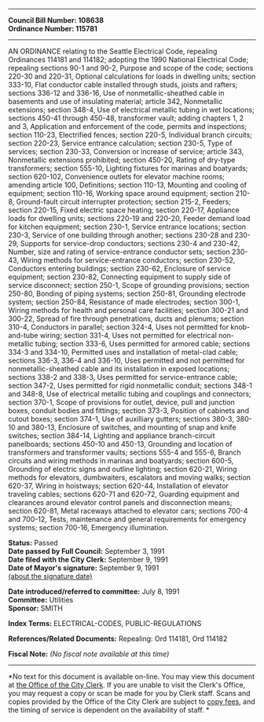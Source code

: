 * * * * *  
  
**Council Bill Number: [](#h0)[](#h2)108638**   
**Ordinance Number: 115781**  
  
* * * * *  
  
AN ORDINANCE relating to the Seattle Electrical Code, repealing Ordinances 114181 and 114182; adopting the 1990 National Electrical Code; repealing sections 90-1 and 90-2, Purpose and scope of the code; sections 220-30 and 220-31, Optional calculations for loads in dwelling units; section 333-10, Flat conductor cable installed through studs, joists and rafters; sections 336-12 and 336-16, Use of nonmetallic-sheathed cable in basements and use of insulating material; article 342, Nonmetallic extensions; section 348-4, Use of electrical metallic tubing in wet locations; sections 450-41 through 450-48, transformer vault; adding chapters 1, 2 and 3, Application and enforcement of the code, permits and inspections; section 110-23, Electrified fences; section 220-5, Individual branch circuits; section 220-23, Service entrance calculation; section 230-5, Type of services; section 230-33, Conversion or increase of service; article 343, Nonmetallic extensions prohibited; section 450-20, Rating of dry-type transformers; section 555-10, Lighting fixtures for marinas and boatyards; section 620-102, Convenience outlets for elevator machine rooms; amending article 100, Definitions; section 110-13, Mounting and cooling of equipment; section 110-16, Working space around equipment; section 210-8, Ground-fault circuit interrupter protection; section 215-2, Feeders; section 220-15, Fixed electric space heating; section 220-17, Appliance loads for dwelling units; sections 220-19 and 220-20, Feeder demand load for kitchen equipment; section 230-1, Service entrance locations; section 230-3, Service of one building through another; sections 230-28 and 230-29, Supports for service-drop conductors; sections 230-4 and 230-42, Number, size and rating of service-entrance conductor sets; section 230-43, Wiring methods for service-entrance conductors; section 230-52, Conductors entering buildings; section 230-62, Enclosure of service equipment; section 230-82, Connecting equipment to supply side of service disconnect; section 250-1, Scope of grounding provisions; section 250-80, Bonding of piping systems; section 250-81, Grounding electrode system; section 250-84, Resistance of made electrodes; section 300-1, Wiring methods for health and personal care facilities; section 300-21 and 300-22, Spread of fire through penetrations, ducts and plenums; section 310-4, Conductors in parallel; section 324-4, Uses not permitted for knob-and-tube wiring; section 331-4, Uses not permitted for electrical non-metallic tubing; section 333-6, Uses permitted for armored cable; sections 334-3 and 334-10, Permitted uses and installation of metal-clad cable; sections 336-3, 336-4 and 336-10, Uses permitted and not permitted for nonmetallic-sheathed cable and its installation in exposed locations; sections 338-2 and 338-3, Uses permitted for service-entrance cable; section 347-2, Uses permitted for rigid nonmetallic conduit; sections 348-1 and 348-8, Use of electrical metallic tubing and couplings and connectors; section 370-1, Scope of provisions for outlet, device, pull and junction boxes, conduit bodies and fittings; section 373-3, Position of cabinets and cutout boxes; section 374-1, Use of auxilliary gutters; sections 380-3, 380-10 and 380-13, Enclosure of switches, and mounting of snap and knife switches; section 384-14, Lighting and appliance branch-circuit panelboards; sections 450-10 and 450-13, Grounding and location of transformers and transformer vaults; sections 555-4 and 555-6, Branch circuits and wiring methods in marinas and boatyards; section 600-5, Grounding of electric signs and outline lighting; section 620-21, Wiring methods for elevators, dumbwaiters, escalators and moving walks; section 620-37, Wiring in hoistways; section 620-44, Installation of elevator traveling cables; sections 620-71 and 620-72, Guarding equipment and clearances around elevator control panels and disconnection means; section 620-81, Metal raceways attached to elevator cars; sections 700-4 and 700-12, Tests, maintenance and general requirements for emergency systems; section 700-16, Emergency illumination.  
  
**Status:** Passed   
**Date passed by Full Council:** September 3, 1991   
**Date filed with the City Clerk:** September 9, 1991   
**Date of Mayor's signature:** September 9, 1991   
[(about the signature date)](/~public/approvaldate.htm)   
  
  
**Date introduced/referred to committee:** July 8, 1991   
**Committee:** Utilities   
**Sponsor:** SMITH   
  
**Index Terms:** ELECTRICAL-CODES, PUBLIC-REGULATIONS  
  
**References/Related Documents:** Repealing: Ord 114181, Ord 114182  
  
**Fiscal Note:** *(No fiscal note available at this time)*  
  
* * * * *  
  
*No text for this document is available on-line. You may view this document at [the Office of the City Clerk](http://www.seattle.gov/leg/clerk/contactUs.htm). If you are unable to visit the Clerk's Office, you may request a copy or scan be made for you by Clerk staff. Scans and copies provided by the Office of the City Clerk are subject to [copy fees](http://clerk.seattle.gov/~public/clerkfees.htm), and the timing of service is dependent on the availability of staff. *  
  
  
